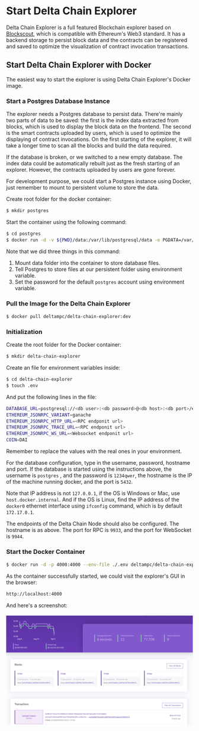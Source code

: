 # Start Delta Chain Explorer

Delta Chain Explorer is a full featured Blockchain explorer based on [Blockscout](https://github.com/blockscout/blockscout), which is compatible with Ethereum's Web3 standard. It has a backend storage to persist block data and the contracts can be registered and saved to optimize the visualization of contract invocation transactions.

## Start Delta Chain Explorer with Docker

The easiest way to start the explorer is using Delta Chain Explorer's Docker image.

### Start a Postgres Database Instance

The explorer needs a Postgres database to persist data. There're mainly two parts of data to be saved: the first is the index data extracted from blocks, which is used to display the block data on the frontend. The second is the smart contracts uploaded by users, which is used to optimize the displaying of contract invocations. On the first starting of the explorer, it will take a longer time to scan all the blocks and build the data required.

If the database is broken, or we switched to a new empty database. The index data could be automatically rebuilt just as the fresh starting of an explorer. However, the contracts uploaded by users are gone forever.

For development purpose, we could start a Postgres instance using Docker, just remember to mount to persistent volume to store the data.

Create root folder for the docker container:

```bash
$ mkdir postgres
```

 Start the container using the following command:

```bash
$ cd postgres
$ docker run -d -v ${PWD}/data:/var/lib/postgresql/data -e PGDATA=/var/lib/postgresql/data/pgdata -e POSTGRES_PASSWORD='1234qwer' postgres:alpine3.14
```

Note that we did three things in this command:

1. Mount data folder into the container to store database files.
2. Tell Postgres to store files at our persistent folder using environment variable.
3. Set the password for the default `postgres` account using environment variable.

### Pull the Image for the Delta Chain Explorer

```bash
$ docker pull deltampc/delta-chain-explorer:dev
```

### Initialization

Create the root folder for the Docker container:

```bash
$ mkdir delta-chain-explorer
```

Create an file for environment variables inside:

```bash
$ cd delta-chain-explorer
$ touch .env
```

And put the following lines in the file:

```bash
DATABASE_URL=postgresql://<db user>:<db password>@<db host>:<db port>/explorer?ssl=false
ETHEREUM_JSONRPC_VARIANT=ganache
ETHEREUM_JSONRPC_HTTP_URL=<RPC endponit url>
ETHEREUM_JSONRPC_TRACE_URL=<RPC endponit url>
ETHEREUM_JSONRPC_WS_URL=<Websocket endponit url>
COIN=DAI
```

Remember to replace the values with the real ones in your environment.

For the database configuration, type in the username, password, hostname and port. If the database is started using the instructions above, the username is `postgres` , and the password is `1234qwer`, the hostname is the IP of the machine running docker, and the port is `5432`.

Note that IP address is not `127.0.0.1`, if the OS is Windows or Mac, use `host.docker.internal`. And if the OS is Linux, find the IP address of the `docker0` ethernet interface using `ifconfig` command, which is by default `172.17.0.1`.

The endpoints of the Delta Chain Node should also be configured. The hostname is as above. The port for RPC is `9933`, and the port for WebSocket is `9944`.

### Start the Docker Container

```bash
$ docker run -d -p 4000:4000 --env-file ./.env deltampc/delta-chain-explorer:dev
```

As the container successfully started, we could visit the explorer's GUI in the browser:

```bash
http://localhost:4000
```

And here's a screenshot:

![](../.gitbook/assets/8aeda9264bfe68184d52f6baf7049e0.png)


